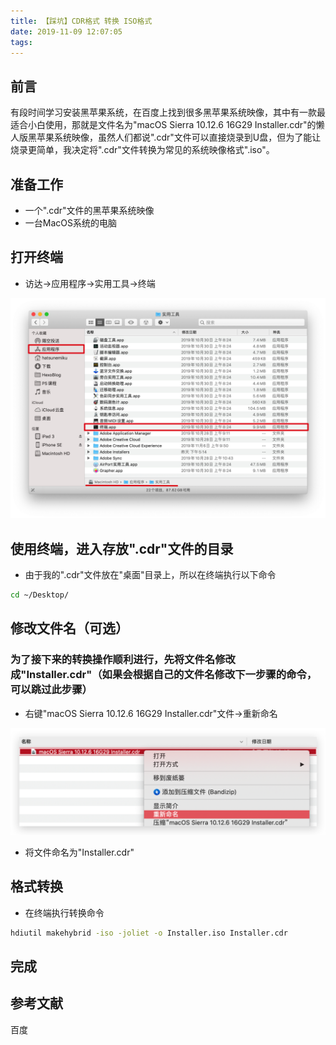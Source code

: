 ```yaml
---
title: 【踩坑】CDR格式 转换 ISO格式
date: 2019-11-09 12:07:05
tags:
---
```


## 前言

有段时间学习安装黑苹果系统，在百度上找到很多黑苹果系统映像，其中有一款最适合小白使用，那就是文件名为"macOS Sierra 10.12.6 16G29 Installer.cdr"的懒人版黑苹果系统映像，虽然人们都说".cdr"文件可以直接烧录到U盘，但为了能让烧录更简单，我决定将".cdr"文件转换为常见的系统映像格式".iso"。

<!-- more -->

## 准备工作

- 一个".cdr"文件的黑苹果系统映像
- 一台MacOS系统的电脑

## 打开终端

- 访达->应用程序->实用工具->终端

![01.png](/images/20191109120705/01.png)

## 使用终端，进入存放".cdr"文件的目录

- 由于我的".cdr"文件放在"桌面"目录上，所以在终端执行以下命令

``` bash
cd ~/Desktop/
```

## 修改文件名（可选）

### 为了接下来的转换操作顺利进行，先将文件名修改成"Installer.cdr"（如果会根据自己的文件名修改下一步骤的命令，可以跳过此步骤）

- 右键"macOS Sierra 10.12.6 16G29 Installer.cdr"文件->重新命名

![02.png](/images/20191109120705/02.png)

- 将文件命名为"Installer.cdr"

## 格式转换

- 在终端执行转换命令

``` bash
hdiutil makehybrid -iso -joliet -o Installer.iso Installer.cdr
```

## 完成

## 参考文献

百度
